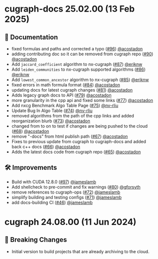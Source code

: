 # cugraph-docs 25.02.00 (13 Feb 2025)

## 📖 Documentation

- fixed formulas and paths and corrected a typo ([#96](https://github.com/rapidsai/cugraph-docs/pull/96)) [@acostadon](https://github.com/acostadon)
- adding contributing doc so it can be removed from cugraph repo ([#90](https://github.com/rapidsai/cugraph-docs/pull/90)) [@acostadon](https://github.com/acostadon)
- Add `jaccard_coefficient` algorithm to nx-cugraph ([#87](https://github.com/rapidsai/cugraph-docs/pull/87)) [@eriknw](https://github.com/eriknw)
- Add `leiden_communities` to nx-cugraph supported algorithms ([#86](https://github.com/rapidsai/cugraph-docs/pull/86)) [@eriknw](https://github.com/eriknw)
- Add `lowest_common_ancestor` algorithm to nx-cugraph ([#85](https://github.com/rapidsai/cugraph-docs/pull/85)) [@eriknw](https://github.com/eriknw)
- fixed errors in math formula format ([#84](https://github.com/rapidsai/cugraph-docs/pull/84)) [@acostadon](https://github.com/acostadon)
- updating docs for latest cugraph changes ([#81](https://github.com/rapidsai/cugraph-docs/pull/81)) [@acostadon](https://github.com/acostadon)
- Adds legacy graph docs to API ([#79](https://github.com/rapidsai/cugraph-docs/pull/79)) [@acostadon](https://github.com/acostadon)
- more granularity in the cpp api and fixed some links ([#77](https://github.com/rapidsai/cugraph-docs/pull/77)) [@acostadon](https://github.com/acostadon)
- Add nxcg Benchmark Algo Table Page ([#75](https://github.com/rapidsai/cugraph-docs/pull/75)) [@nv-rliu](https://github.com/nv-rliu)
- Update Bug In Algo Table ([#74](https://github.com/rapidsai/cugraph-docs/pull/74)) [@nv-rliu](https://github.com/nv-rliu)
- removed algorithms from the path of the cpp links and added reorganization blurb ([#73](https://github.com/rapidsai/cugraph-docs/pull/73)) [@acostadon](https://github.com/acostadon)
- changed from to on to test if changes are being pushed to the cloud ([#68](https://github.com/rapidsai/cugraph-docs/pull/68)) [@acostadon](https://github.com/acostadon)
- remove &quot;-docs&quot; from html publish path ([#67](https://github.com/rapidsai/cugraph-docs/pull/67)) [@acostadon](https://github.com/acostadon)
- Fixes to previous update from cugraph to cugraph-docs and added back c++ docs ([#66](https://github.com/rapidsai/cugraph-docs/pull/66)) [@acostadon](https://github.com/acostadon)
- Adds the latest docs code from cugraph repo ([#65](https://github.com/rapidsai/cugraph-docs/pull/65)) [@acostadon](https://github.com/acostadon)

## 🛠️ Improvements

- Build with CUDA 12.8.0 ([#97](https://github.com/rapidsai/cugraph-docs/pull/97)) [@jameslamb](https://github.com/jameslamb)
- Add shellcheck to pre-commit and fix warnings ([#80](https://github.com/rapidsai/cugraph-docs/pull/80)) [@gforsyth](https://github.com/gforsyth)
- remove references to cugraph-ops ([#72](https://github.com/rapidsai/cugraph-docs/pull/72)) [@jameslamb](https://github.com/jameslamb)
- simplify building and testing configs ([#71](https://github.com/rapidsai/cugraph-docs/pull/71)) [@jameslamb](https://github.com/jameslamb)
- add docs-building CI ([#46](https://github.com/rapidsai/cugraph-docs/pull/46)) [@jameslamb](https://github.com/jameslamb)

# cugraph 24.08.00 (11 Jun 2024)

## 🚨 Breaking Changes

- Initial version to build projects that are already archiving to the cloud.
